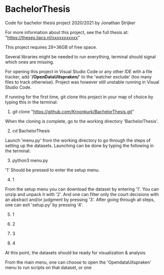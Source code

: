 # BachelorThesis
Code for bachelor thesis project 2020/2021 by Jonathan Strijker

For more information about this project, see the full thesis at: "https://theses.liacs.nl/xxxxxxxxxxx"

This project requires 29+36GB of free space.

Several libraries might be needed to run everything, terminal should signal which ones are missing.

For opening this project in Visual Studio Code or any other IDE with a file tracker, add '**/OpenDataUitspraken/**' to the 'watcher exclude' (too many files to track otherwise). Project was however still unstable running in Visual Studio Code.

If running for the first time, git clone this project in your map of choice by typing this in the terminal:
1. git clone "https://github.com/Kroonkurk/BachelorThesis.git"

When the cloning is complete, go to the working directory 'BachelorThesis'.

2. cd BachelorThesis 

Launch 'menu.py' from the working directory to go through the steps of setting up the datasets. Launching can be done by typing the following in the terminal:

3. python3 menu.py

'1' Should be pressed to enter the setup menu.

4. 1

From the setup menu you can download the dataset by entering '1'. You can unzip and unpack it with '2'. And one can filter only the court decisions with an abstract and/or judgment by pressing '3'. After going through all steps, one can exit 'setup.py' by pressing '4'. 

5. 1

6. 2

7. 3

8. 4

At this point, the datasets should be ready for visualization & analysis

From the main menu, one can choose to open the 'OpendataUitspraken' menu to run scripts on that dataset, or one 
